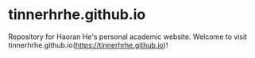 # tinnerhrhe.github.io
Repository for Haoran He's personal academic website.
Welcome to visit tinnerhrhe.github.io(https://tinnerhrhe.github.io)!
